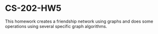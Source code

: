 # CS-202-HW5
This homework creates a friendship network using graphs and does some operations using several specific graph algorithms.
